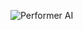 ![Performer AI](https://user-images.githubusercontent.com/71934121/222966696-870783c4-f29f-4581-9d8e-0901b56734fa.svg)

